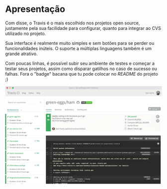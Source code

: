 # Apresentação

Com disse, o Travis é o mais escolhido nos projetos open source, justamente pela sua facilidade para
configurar, quanto para integrar ao CVS utilizado no projeto.

Sua interface é realmente muito simples e sem botões para se perder ou funcionalidades inúteis. O suporte a
múltiplas linguagens também é um grande atrativo.

Com poucas linhas, é possível subir seu ambiente de testes e começar a testar seus projetos, assim como
disparar gatilhos no caso de sucesso ou falhas. Fora o "badge" bacana que tu pode colocar no _README_ do
projeto ;)

<img src="assets/travis-ci.png" class="img img-responsive" alt="Travis-CI Screenshot">